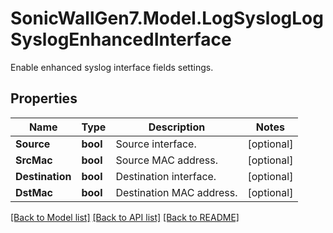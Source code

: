 # SonicWallGen7.Model.LogSyslogLogSyslogEnhancedInterface
Enable enhanced syslog interface fields settings.

## Properties

Name | Type | Description | Notes
------------ | ------------- | ------------- | -------------
**Source** | **bool** | Source interface. | [optional] 
**SrcMac** | **bool** | Source MAC address. | [optional] 
**Destination** | **bool** | Destination interface. | [optional] 
**DstMac** | **bool** | Destination MAC address. | [optional] 

[[Back to Model list]](../README.md#documentation-for-models) [[Back to API list]](../README.md#documentation-for-api-endpoints) [[Back to README]](../README.md)

